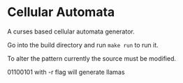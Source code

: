 # Cellular Automata

A curses based cellular automata generator.

Go into the build directory and run ```make run``` to run it.

To alter the pattern currently the source must be modified.

01100101 with -r flag will generate llamas
